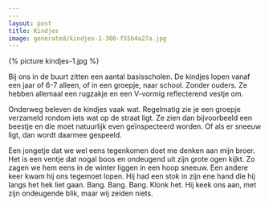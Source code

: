 ```yaml
---
---
layout: post
title: Kindjes
image: generated/kindjes-1-300-f55b4a27a.jpg
---
```


{% picture kindjes-1.jpg %}

Bij ons in de buurt zitten een aantal basisscholen. De kindjes lopen vanaf een jaar of 6-7 alleen, of in een groepje, naar school. Zonder ouders. Ze hebben allemaal een rugzakje en een V-vormig reflecterend vestje om.

Onderweg beleven de kindjes vaak wat. Regelmatig zie je een groepje verzameld rondom iets wat op de straat ligt. Ze zien dan bijvoorbeeld een beestje en die moet natuurlijk even geïnspecteerd worden. Of als er sneeuw ligt, dan wordt daarmee gespeeld.

Een jongetje dat we wel eens tegenkomen doet me denken aan mijn broer. Het is een ventje dat nogal boos en ondeugend uit zijn grote ogen kijkt. Zo zagen we hem eens in de winter liggen in een hoop sneeuw. Een andere keer kwam hij ons tegemoet lopen. Hij had een stok in zijn ene hand die hij langs het hek liet gaan. Bang. Bang. Bang. Klonk het. Hij keek ons aan, met zijn ondeugende blik, maar wij zeiden niets.
